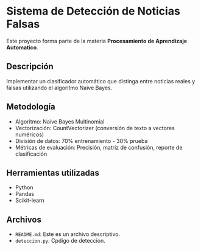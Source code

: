 # Sistema de Detección de Noticias Falsas

Este proyecto forma parte de la materia **Procesamiento de Aprendizaje Automatico**.

## Descripción
Implementar un clasificador automático que distinga entre noticias reales y falsas utilizando el algoritmo Naive Bayes.

## Metodología

- Algoritmo: Naive Bayes Multinomial
- Vectorización: CountVectorizer (conversión de texto a vectores numéricos)
- División de datos: 70% entrenamiento - 30% prueba
- Métricas de evaluación: Precisión, matriz de confusión, reporte de clasificación

## Herramientas utilizadas
- Python
- Pandas
- Scikit-learn

## Archivos

- `README.md`: Este es un archivo descriptivo.
- `deteccion.py`: Cpdigo de deteccion.



